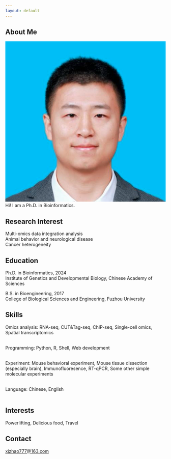 ```yaml
---
layout: default
---
```


## About Me
<img class="profile-picture" src="profile-zxj.png">
Hi! I am a Ph.D. in Bioinformatics.

## Research Interest
Multi-omics data integration analysis <br>
Animal behavior and neurological disease <br>
Cancer heterogeneity <br>

## Education
Ph.D. in Bioinformatics, 2024 <br>
Institute of Genetics and Developmental Biology, Chinese Academy of Sciences <br>

B.S. in Bioengineering, 2017 <br>
College of Biological Sciences and Engineering, Fuzhou University <br>

## Skills
Omics analysis: RNA-seq, CUT&Tag-seq, ChIP-seq, Single-cell omics, Spatial transcriptomics <br><br>

Programming: Python, R, Shell, Web development <br><br>

Experiment: Mouse behavioral experiment, Mouse tissue dissection (especially brain), Immunofluoresence, RT-qPCR, Some other simple molecular experiments <br><br>

Language: Chinese, English <br><br>

## Interests
Powerlifting, Delicious food, Travel <br>

## Contact
xjzhao777@163.com <br>
